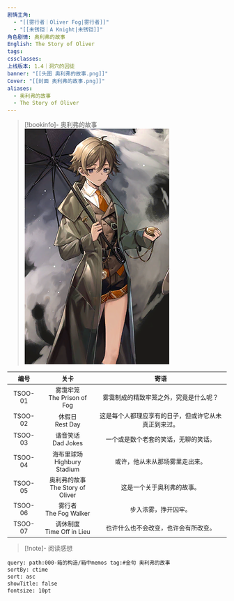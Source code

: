 ```yaml
---
剧情主角:
  - "[[雾行者｜Oliver Fog|雾行者]]"
  - "[[未锈铠｜A Knight|未锈铠]]"
角色剧情: 奥利弗的故事
English: The Story of Oliver
tags: 
cssclasses: 
上线版本: 1.4｜洞穴的囚徒
banner: "[[头图 奥利弗的故事.png]]"
Cover: "[[封面 奥利弗的故事.png]]"
aliases:
  - 奥利弗的故事
  - The Story of Oliver
---
```

> [!bookinfo]- 奥利弗的故事
> ![封面 奥利弗的故事](assets/雾行者·奥利弗的故事.assets/封面%20奥利弗的故事.png)
> 
|   编号   |               关卡               |             寄语             |
| :----: | :----------------------------: | :------------------------: |
| TSOO-01 |   雾霭牢笼<br/>The Prison of Fog   |    雾霭制成的精致牢笼之外，究竟是什么呢？     |
| TSOO-02 |        休假日<br/>Rest Day        | 这是每个人都理应享有的日子，但或许它从未真正到来过。 |
| TSOO-03 |       谐音笑话<br/>Dad Jokes       |     一个或是数个老套的笑话，无聊的笑话。     |
| TSOO-04 |   海布里球场<br/>Highbury Stadium   |      或许，他从未从那场雾里走出来。       |
| TSOO-05 | 奥利弗的故事<br/>The Story of Oliver |       这是一个关于奥利弗的故事。        |
| TSOO-06 |     雾行者<br/>The Fog Walker     |         步入浓雾，挣开囚牢。         |
| TSOO-07 |   调休制度<br/>Time Off in Lieu    |     也许什么也不会改变，也许会有所改变。     |

> [!note]- 阅读感想

~~~~note-gallery
query: path:000-箱的构造/箱中memos tag:#金句 奥利弗的故事
sortBy: ctime
sort: asc
showTitle: false
fontsize: 10pt
~~~~
